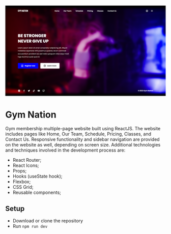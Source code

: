 ![Alt gymnation](https://raw.githubusercontent.com/artyom285/portfolio/master/assets/portfolio/gym-nation.png)

# Gym Nation

Gym membership multiple-page website built using ReactJS. The website includes pages like Home, Our Team, Schedule, Pricing, Classes, and Contact Us. Responsive functionality and sidebar navigation are provided on the website as well, depending on screen size. Additional technologies and techniques involved in the development process are:

* React Router;
* React Icons;
* Props;
* Hooks (useState hook);
* Flexbox;
* CSS Grid;
* Reusable components;

## Setup

* Download or clone the repository
* Run ```npm run dev```